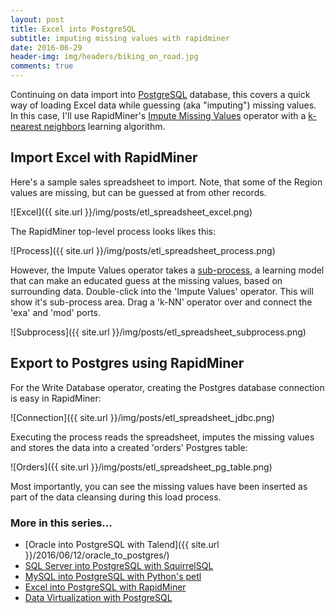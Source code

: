 ```yaml
---
layout: post
title: Excel into PostgreSQL
subtitle: imputing missing values with rapidminer
date: 2016-06-29
header-img: img/headers/biking_on_road.jpg
comments: true
---
```


Continuing on data import into [PostgreSQL](https://www.postgresql.org/) database, this covers a quick way of loading Excel data while guessing (aka "imputing") missing values.  In this case, I'll use RapidMiner's [Impute Missing Values](http://docs.rapidminer.com/studio/operators/cleansing/missing/impute_missing_values.html) operator with a [k-nearest neighbors](https://en.wikipedia.org/wiki/K-nearest_neighbors_algorithm) learning algorithm.

## Import Excel with RapidMiner

Here's a sample sales spreadsheet to import.  Note, that some of the Region values are missing, but can be guessed at from other records.

![Excel]({{ site.url }}/img/posts/etl_spreadsheet_excel.png)

The RapidMiner top-level process looks likes this:

![Process]({{ site.url }}/img/posts/etl_spreadsheet_process.png)

However, the Impute Values operator takes a [sub-process](http://docs.rapidminer.com/studio/operators/utility/subprocess.html), a learning model that can make an educated guess at the missing values, based on surrounding data.  Double-click into the 'Impute Values' operator.  This will show it's sub-process area.  Drag a 'k-NN' operator over and connect the 'exa' and 'mod' ports.

![Subprocess]({{ site.url }}/img/posts/etl_spreadsheet_subprocess.png)

## Export to Postgres using RapidMiner

For the Write Database operator, creating the Postgres database connection is easy in RapidMiner:

![Connection]({{ site.url }}/img/posts/etl_spreadsheet_jdbc.png)

Executing the process reads the spreadsheet, imputes the missing values and stores the data into a created 'orders' Postgres table:

![Orders]({{ site.url }}/img/posts/etl_spreadsheet_pg_table.png)
 
 Most importantly, you can see the missing values have been inserted as part of the data cleansing during this load process.

### More in this series...
* [Oracle into PostgreSQL with Talend]({{ site.url }}/2016/06/12/oracle_to_postgres/)
* [SQL Server into PostgreSQL with SquirrelSQL]({{site.url}}/2016/06/16/sqlserver_to_postgres/)
* [MySQL into PostgreSQL with Python's petl]({{site.url}}/2016/06/21/mysql_to_postgres/)
* [Excel into PostgreSQL with RapidMiner]({{site.url}}/2016/06/29/excel_to_postgres/)
* [Data Virtualization with PostgreSQL]({{site.url}}/2016/07/18/pg_data_virt/)